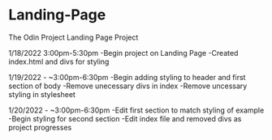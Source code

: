 # Landing-Page
The Odin Project Landing Page Project

1/18/2022 3:00pm-5:30pm
-Begin project on Landing Page
-Created index.html and divs for styling

1/19/2022 - ~3:00pm-6:30pm
-Begin adding styling to header and first section of body
-Remove unecessary divs in index
-Remove uncessary styling in stylesheet

1/20/2022 - ~3:00pm-6:30pm
-Edit first section to match styling of example
-Begin styling for second section
-Edit index file and removed divs as project progresses